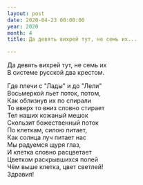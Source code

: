 ```yaml
---
layout: post
date: 2020-04-23 00:00:00
year: 2020
month: 4
title: Да девять вихрей тут, не семь их...

---
```

Да девять вихрей тут, не семь их<br/>
В системе русской два крестом. <br/>
<!--more-->
Где плечи  с "Лады" и до "Лели" <br/>
Восьмеркой льет поток, потом, <br/>
Как облизнув их по спирали<br/>
То вверх то вниз словно стирает<br/>
Тел наших кожаный мешок<br/>
Скользит божественный поток <br/>
По клеткам, силою питает, <br/>
Как солнца луч питает нас <br/>
Мы радуемся щуря глаз, <br/>
И клетка словно  расцветает <br/>
Цветком раскрывшихся полей <br/>
Чём выше клетка, цвет светлей! <br/>
Здравия!<br/>